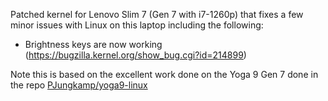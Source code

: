 Patched kernel for Lenovo Slim 7 (Gen 7 with i7-1260p) that fixes a few minor issues with Linux on this laptop including the following:

* Brightness keys are now working (https://bugzilla.kernel.org/show_bug.cgi?id=214899)

Note this is based on the excellent work done on the Yoga 9 Gen 7 done in the repo [PJungkamp/yoga9-linux](https://github.com/PJungkamp/yoga9-linux)